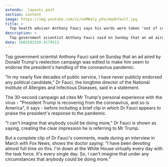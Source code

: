 ```yaml
--- 
extends: _layouts.post 
section: content 
image: https://img.youtube.com/vi/o4MWzCy_pYo/mqdefault.jpg 
title: > 
  Top health adviser Anthony Fauci says his words were taken 'out of context' in Trump's campaign ad 
description: > 
  Top government scientist Anthony Fauci said on Sunday that an ad aired by Donald Trump's reelection campaign was edited to make him seem to endorse the president's handling of the coronavirus pandemic."In my nearly five decades of public service, I have never publicly endorsed any political candidate," Dr Fauci, the longtime director of the National Institute of Allergies and Infectious Diseases, said in a statement.The 30-second campaign ad cites Mr Trump's personal experience with the virus - "President Trump is recovering from the coronavirus, and so is America", it says - before including a brief clip in which Dr Fauci appears to praise the president's response to the pandemic."I can't imagine that anybody could be doing more," Dr Fauci is shown as saying, creating the clear impression he is referring to Mr Trump.So, I can't imagine that under any circumstances that anybody could be doing more." 
date: 1602502330.9179513 
--- 
```

Top government scientist Anthony Fauci said on Sunday that an ad aired by Donald Trump's reelection campaign was edited to make him seem to endorse the president's handling of the coronavirus pandemic.

"In my nearly five decades of public service, I have never publicly endorsed any political candidate," Dr Fauci, the longtime director of the National Institute of Allergies and Infectious Diseases, said in a statement.

The 30-second campaign ad cites Mr Trump's personal experience with the virus - "President Trump is recovering from the coronavirus, and so is America", it says - before including a brief clip in which Dr Fauci appears to praise the president's response to the pandemic.

"I can't imagine that anybody could be doing more," Dr Fauci is shown as saying, creating the clear impression he is referring to Mr Trump.

But a complete clip of Dr Fauci's comments, made during an interview in March with Fox News, shows the doctor saying: "I have been devoting almost full time on this. I'm down at the White House virtually every day with the task force. It's every single day. So, I can't imagine that under any circumstances that anybody could be doing more."